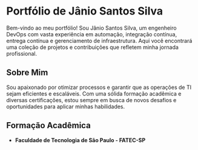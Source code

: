 # Portfólio de Jânio Santos Silva

Bem-vindo ao meu portfólio! Sou Jânio Santos Silva, um engenheiro DevOps com vasta experiência em automação, integração contínua, entrega contínua e gerenciamento de infraestrutura. Aqui você encontrará uma coleção de projetos e contribuições que refletem minha jornada profissional.

## Sobre Mim

Sou apaixonado por otimizar processos e garantir que as operações de TI sejam eficientes e escaláveis. Com uma sólida formação acadêmica e diversas certificações, estou sempre em busca de novos desafios e oportunidades para aplicar minhas habilidades.

## Formação Acadêmica

- **Faculdade de Tecnologia de São Paulo - FATEC-SP**

